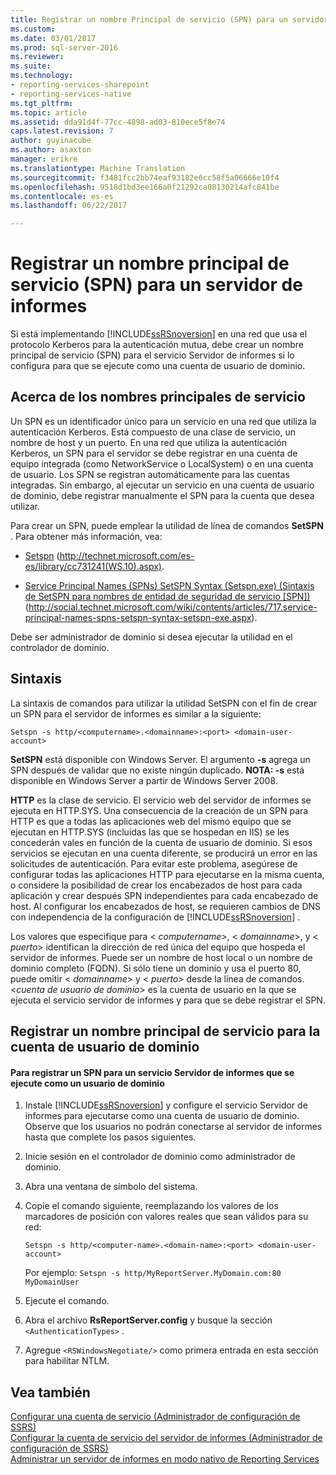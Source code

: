 ```yaml
---
title: Registrar un nombre Principal de servicio (SPN) para un servidor de informes | Documentos de Microsoft
ms.custom: 
ms.date: 03/01/2017
ms.prod: sql-server-2016
ms.reviewer: 
ms.suite: 
ms.technology:
- reporting-services-sharepoint
- reporting-services-native
ms.tgt_pltfrm: 
ms.topic: article
ms.assetid: dda91d4f-77cc-4898-ad03-810ece5f8e74
caps.latest.revision: 7
author: guyinacube
ms.author: asaxton
manager: erikre
ms.translationtype: Machine Translation
ms.sourcegitcommit: f3481fcc2bb74eaf93182e6cc58f5a06666e10f4
ms.openlocfilehash: 9518d1bd3ee166a0f21292ca08130214afc841be
ms.contentlocale: es-es
ms.lasthandoff: 06/22/2017

---
```

# <a name="register-a-service-principal-name-spn-for-a-report-server"></a>Registrar un nombre principal de servicio (SPN) para un servidor de informes
  Si está implementando [!INCLUDE[ssRSnoversion](../../includes/ssrsnoversion-md.md)] en una red que usa el protocolo Kerberos para la autenticación mutua, debe crear un nombre principal de servicio (SPN) para el servicio Servidor de informes si lo configura para que se ejecute como una cuenta de usuario de dominio.  
  
## <a name="about-spns"></a>Acerca de los nombres principales de servicio  
 Un SPN es un identificador único para un servicio en una red que utiliza la autenticación Kerberos. Está compuesto de una clase de servicio, un nombre de host y un puerto. En una red que utiliza la autenticación Kerberos, un SPN para el servidor se debe registrar en una cuenta de equipo integrada (como NetworkService o LocalSystem) o en una cuenta de usuario. Los SPN se registran automáticamente para las cuentas integradas. Sin embargo, al ejecutar un servicio en una cuenta de usuario de dominio, debe registrar manualmente el SPN para la cuenta que desea utilizar.  
  
 Para crear un SPN, puede emplear la utilidad de línea de comandos **SetSPN** . Para obtener más información, vea:  
  
-   [Setspn](http://technet.microsoft.com/library/cc731241\(WS.10\).aspx) (http://technet.microsoft.com/es-es/library/cc731241(WS.10).aspx).  
  
-   [Service Principal Names (SPNs) SetSPN Syntax (Setspn.exe) (Sintaxis de SetSPN para nombres de entidad de seguridad de servicio [SPN])](http://social.technet.microsoft.com/wiki/contents/articles/717.service-principal-names-spns-setspn-syntax-setspn-exe.aspx) (http://social.technet.microsoft.com/wiki/contents/articles/717.service-principal-names-spns-setspn-syntax-setspn-exe.aspx).  
  
 Debe ser administrador de dominio si desea ejecutar la utilidad en el controlador de dominio.  
  
## <a name="syntax"></a>Sintaxis  
 La sintaxis de comandos para utilizar la utilidad SetSPN con el fin de crear un SPN para el servidor de informes es similar a la siguiente:  
  
```  
Setspn -s http/<computername>.<domainname>:<port> <domain-user-account>  
```  
  
 **SetSPN** está disponible con Windows Server. El argumento **-s** agrega un SPN después de validar que no existe ningún duplicado. **NOTA: -s** está disponible en Windows Server a partir de Windows Server 2008.  
  
 **HTTP** es la clase de servicio. El servicio web del servidor de informes se ejecuta en HTTP.SYS. Una consecuencia de la creación de un SPN para HTTP es que a todas las aplicaciones web del mismo equipo que se ejecutan en HTTP.SYS (incluidas las que se hospedan en IIS) se les concederán vales en función de la cuenta de usuario de dominio. Si esos servicios se ejecutan en una cuenta diferente, se producirá un error en las solicitudes de autenticación. Para evitar este problema, asegúrese de configurar todas las aplicaciones HTTP para ejecutarse en la misma cuenta, o considere la posibilidad de crear los encabezados de host para cada aplicación y crear después SPN independientes para cada encabezado de host. Al configurar los encabezados de host, se requieren cambios de DNS con independencia de la configuración de [!INCLUDE[ssRSnoversion](../../includes/ssrsnoversion-md.md)] .  
  
 Los valores que especifique para \< *computername*>, \< *domainname*>, y \< *puerto*> identifican la dirección de red única del equipo que hospeda el servidor de informes. Puede ser un nombre de host local o un nombre de dominio completo (FQDN). Si sólo tiene un dominio y usa el puerto 80, puede omitir \< *domainname*> y \< *puerto*> desde la línea de comandos. \<*cuenta de usuario de dominio*> es la cuenta de usuario en la que se ejecuta el servicio servidor de informes y para que se debe registrar el SPN.  
  
## <a name="register-an-spn-for-domain-user-account"></a>Registrar un nombre principal de servicio para la cuenta de usuario de dominio  
  
#### <a name="to-register-an-spn-for-a-report-server-service-running-as-a-domain-user"></a>Para registrar un SPN para un servicio Servidor de informes que se ejecute como un usuario de dominio  
  
1.  Instale [!INCLUDE[ssRSnoversion](../../includes/ssrsnoversion-md.md)] y configure el servicio Servidor de informes para ejecutarse como una cuenta de usuario de dominio. Observe que los usuarios no podrán conectarse al servidor de informes hasta que complete los pasos siguientes.  
  
2.  Inicie sesión en el controlador de dominio como administrador de dominio.  
  
3.  Abra una ventana de símbolo del sistema.  
  
4.  Copie el comando siguiente, reemplazando los valores de los marcadores de posición con valores reales que sean válidos para su red:  
  
    ```  
    Setspn -s http/<computer-name>.<domain-name>:<port> <domain-user-account>  
    ```  
  
     Por ejemplo: `Setspn -s http/MyReportServer.MyDomain.com:80 MyDomainUser`  
  
5.  Ejecute el comando.  
  
6.  Abra el archivo **RsReportServer.config** y busque la sección `<AuthenticationTypes>` .  
  
7.  Agregue `<RSWindowsNegotiate/>` como primera entrada en esta sección para habilitar NTLM.  
  
## <a name="see-also"></a>Vea también  
 [Configurar una cuenta de servicio &#40;Administrador de configuración de SSRS&#41;](http://msdn.microsoft.com/library/25000ad5-3f80-4210-8331-d4754dc217e0)   
 [Configurar la cuenta de servicio del servidor de informes &#40;Administrador de configuración de SSRS&#41;](../../reporting-services/install-windows/configure-the-report-server-service-account-ssrs-configuration-manager.md)   
 [Administrar un servidor de informes en modo nativo de Reporting Services](../../reporting-services/report-server/manage-a-reporting-services-native-mode-report-server.md)  
  
  
